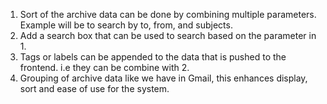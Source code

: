 1. Sort of the archive data can be done by  combining multiple parameters. Example will be to search by to, from, and subjects.
2. Add a search box that can be used to search based on the parameter in 1.
3. Tags or labels  can be appended to the data that is pushed to the frontend. i.e they can be combine with 2.
4. Grouping of archive data like we have in Gmail, this enhances display, sort and ease of use for the system.